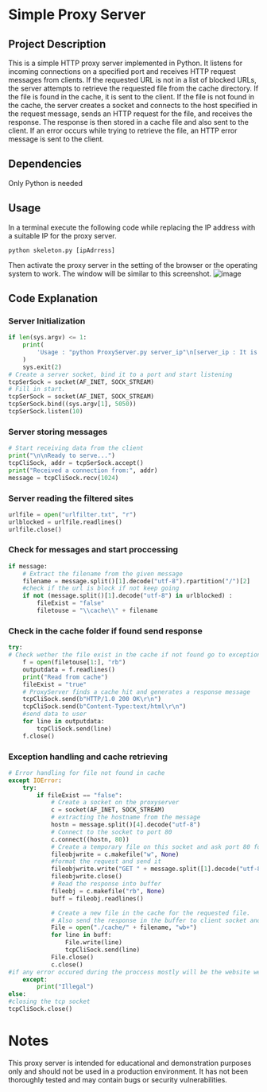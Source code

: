 # Simple Proxy Server

## Project Description

This is a simple HTTP proxy server implemented in Python. It listens for incoming connections on a specified port and receives HTTP request messages from clients. If the requested URL is not in a list of blocked URLs, the server attempts to retrieve the requested file from the cache directory. If the file is found in the cache, it is sent to the client. If the file is not found in the cache, the server creates a socket and connects to the host specified in the request message, sends an HTTP request for the file, and receives the response. The response is then stored in a cache file and also sent to the client. If an error occurs while trying to retrieve the file, an HTTP error message is sent to the client.

## Dependencies

Only Python is needed

## Usage

In a terminal execute the following code while replacing the IP address with a suitable IP for the proxy server.

```ssh
python skeleton.py [ipAdrress]
```

Then activate the proxy server in the setting of the browser or the operating system to work.
The window will be similar to this screenshot.
![image](https://user-images.githubusercontent.com/64339763/213349076-ce49e11c-50f5-49b9-ad2d-b72386455ebd.png)


## Code Explanation

### Server Initialization

```python
if len(sys.argv) <= 1:
    print(
        'Usage : "python ProxyServer.py server_ip"\n[server_ip : It is the IP Address Of Proxy Server'
    )
    sys.exit(2)
# Create a server socket, bind it to a port and start listening
tcpSerSock = socket(AF_INET, SOCK_STREAM)
# Fill in start.
tcpSerSock = socket(AF_INET, SOCK_STREAM)
tcpSerSock.bind((sys.argv[1], 5050))
tcpSerSock.listen(10)
```

### Server storing messages

```python
# Start receiving data from the client
print("\n\nReady to serve...")
tcpCliSock, addr = tcpSerSock.accept()
print("Received a connection from:", addr)
message = tcpCliSock.recv(1024)
```

### Server reading the filtered sites

```python
urlfile = open("urlfilter.txt", "r")
urlblocked = urlfile.readlines()
urlfile.close()
```

### Check for messages and start proccessing

```python
if message:
    # Extract the filename from the given message
    filename = message.split()[1].decode("utf-8").rpartition("/")[2]
    #check if the url is block if not keep going
    if not (message.split()[1].decode("utf-8") in urlblocked) :
        fileExist = "false"
        filetouse = "\\cache\\" + filename
```

### Check in the cache folder if found send response

```python
try:
# Check wether the file exist in the cache if not found go to exception handling
    f = open(filetouse[1:], "rb")
    outputdata = f.readlines()
    print("Read from cache")
    fileExist = "true"
    # ProxyServer finds a cache hit and generates a response message
    tcpCliSock.send(b"HTTP/1.0 200 OK\r\n")
    tcpCliSock.send(b"Content-Type:text/html\r\n")
    #send data to user
    for line in outputdata:
        tcpCliSock.send(line)
    f.close()
```

### Exception handling and cache retrieving

```python
# Error handling for file not found in cache
except IOError:
    try:
        if fileExist == "false":
            # Create a socket on the proxyserver
            c = socket(AF_INET, SOCK_STREAM)
            # extracting the hostname from the message
            hostn = message.split()[4].decode("utf-8")
            # Connect to the socket to port 80
            c.connect((hostn, 80))
            # Create a temporary file on this socket and ask port 80 for the file requested by the client
            fileobjwrite = c.makefile("w", None)
            #format the request and send it
            fileobjwrite.write("GET " + message.split([1].decode("utf-8") + " HTTP/1.0\n\n")
            fileobjwrite.close()
            # Read the response into buffer
            fileobj = c.makefile("rb", None)
            buff = fileobj.readlines()

            # Create a new file in the cache for the requested file.
            # Also send the response in the buffer to client socket and the corresponding file in the cache
            File = open("./cache/" + filename, "wb+")
            for line in buff:
                File.write(line)
                tcpCliSock.send(line)
            File.close()
            c.close()
#if any error occured during the proccess mostly will be the website we trying to access is not an html file
    except:
        print("Illegal")
else:
#closing the tcp socket
tcpCliSock.close()

```

# Notes

This proxy server is intended for educational and demonstration purposes only and should not be used in a production environment. It has not been thoroughly tested and may contain bugs or security vulnerabilities.
